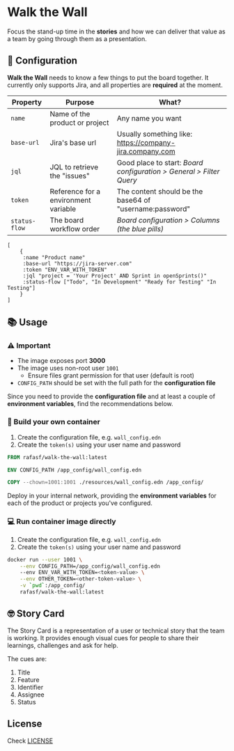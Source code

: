 # Walk the Wall

Focus the stand-up time in the **stories** and how we can deliver that value as
a team by going through them as a presentation.

## :ticket: Configuration

**Walk the Wall** needs to know a few things to put the board together. It
currently only supports Jira, and all properties are **required** at the moment.

| Property  | Purpose | What? |
| --- | --- | --- |
| `name` | Name of the product or project  | Any name you want |
| `base-url` | Jira's base url | Usually something like: https://company-jira.company.com |
| `jql` | JQL to retrieve the "issues" | Good place to start: _Board configuration > General > Filter Query_ |
| `token` | Reference for a environment variable | The content should be the base64 of "username:password" |
| `status-flow` | The board workflow order | _Board configuration > Columns (the blue pills)_ |


```edn
[
    {
     :name "Product name"
     :base-url "https://jira-server.com"
     :token "ENV_VAR_WITH_TOKEN"
     :jql "project = 'Your Project' AND Sprint in openSprints()"
     :status-flow ["Todo", "In Development" "Ready for Testing" "In Testing"]
    }
]
```
## :books: Usage

### :warning: Important

- The image exposes port **3000**
- The image uses non-root user `1001`
    - Ensure files grant permission for that user (default is root)
- `CONFIG_PATH` should be set with the full path for the **configuration file**

Since you need to provide the **configuration file** and at least a couple of
**environment variables**, find the recommendations below.

### :whale: Build your own container

1. Create the configuration file, e.g. `wall_config.edn`
2. Create the `token(s)` using your user name and password

```dockerfile
FROM rafasf/walk-the-wall:latest

ENV CONFIG_PATH /app_config/wall_config.edn

COPY --chown=1001:1001 ./resources/wall_config.edn /app_config/
```

Deploy in your internal network, providing the **environment variables** for
each of the product or projects you've configured.

### :computer: Run container image directly

1. Create the configuration file, e.g. `wall_config.edn`
2. Create the `token(s)` using your user name and password

```bash
docker run --user 1001 \
    --env CONFIG_PATH=/app_config/wall_config.edn
    --env ENV_VAR_WITH_TOKEN=<token-value> \
    --env OTHER_TOKEN=<other-token-value> \
    -v `pwd`:/app_config/
    rafasf/walk-the-wall:latest
```

## :nerd_face: Story Card

The Story Card is a representation of a user or technical story that the team is
working. It provides enough visual cues for people to share their learnings,
challenges and ask for help.

The cues are:
1. Title
2. Feature
3. Identifier
4. Assignee
5. Status

## License

Check [LICENSE](./LICENSE)
